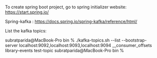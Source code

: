 
To create spring boot project, go to spring initializer website: https://start.spring.io/

Spring-kafka : https://docs.spring.io/spring-kafka/reference/html/

List the kafka topics:

subratparida@MacBook-Pro bin % ./kafka-topics.sh --list --bootstrap-server localhost:9092,localhost:9093,localhost:9094
__consumer_offsets
library-events
test-topic
subratparida@MacBook-Pro bin % 


